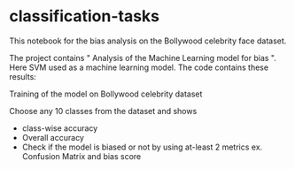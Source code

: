# classification-tasks
This notebook for the bias analysis on the Bollywood celebrity face dataset.

The project contains " Analysis of the Machine Learning model for bias ". Here SVM used as a machine learning model. The code contains these results:

Training of the model on Bollywood celebrity dataset

Choose any 10 classes from the dataset and shows

 * class-wise accuracy 
 * Overall accuracy 
 * Check if the model is biased or not by using at-least ​2 metrics​ ex. Confusion Matrix and bias score
